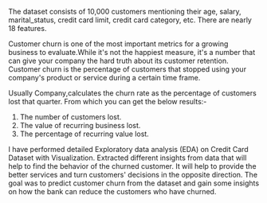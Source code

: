 The dataset consists of 10,000 customers mentioning their age, salary, marital_status, credit card limit, credit card category, etc. 
There are nearly 18 features.


Customer churn is one of the most important metrics for a growing business to evaluate.While it's not the happiest measure, it's a number that can give your company the hard truth about its customer retention.
Customer churn is the percentage of customers that stopped using your company's product or service during a certain time frame.

Usually Company,calculates the churn rate as the percentage of customers lost that quarter. From which you can get the below results:-
1. The number of customers lost.
2. The value of recurring business lost.
3. The percentage of recurring value lost.

I have performed detailed Exploratory data analysis (EDA) on Credit Card Dataset with Visualization.
Extracted different insights from data that will help to find the behavior of the churned customer. It will help to provide the better services and turn customers' decisions in the opposite direction.
The goal was to predict customer churn from the dataset and gain some insights on how the bank can reduce the customers who have churned.
